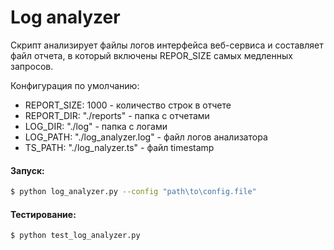 # Log analyzer
Скрипт анализирует файлы логов интерфейса веб-сервиса и составляет файл отчета, в который включены REPOR_SIZE самых медленных запросов.

Конфигурация по умолчанию:

* REPORT_SIZE: 1000 - количество строк в отчете
* REPORT_DIR: "./reports" - папка с отчетами
* LOG_DIR: "./log" - папка с логами
* LOG_PATH: "./log_analyzer.log" - файл логов анализатора
* TS_PATH: "./log_nalyzer.ts" - файл timestamp

#### Запуск:

```bash
$ python log_analyzer.py --config "path\to\config.file"
```

#### Тестирование:

```bash
$ python test_log_analyzer.py
```
